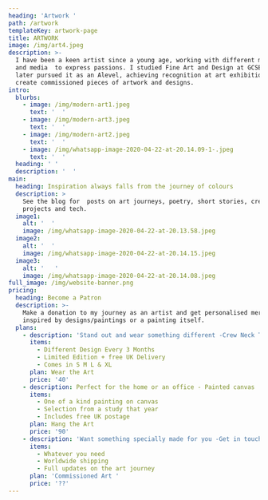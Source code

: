 ```yaml
---
heading: 'Artwork '
path: /artwork
templateKey: artwork-page
title: ARTWORK
image: /img/art4.jpeg
description: >-
  I have been a keen artist since a young age, working with different mediums 
  and media  to express passions. I studied Fine Art and Design at GCSE and
  later pursued it as an Alevel, achieving recognition at art exhibitions. I now
  create commissioned pieces of artwork and designs.  
intro:
  blurbs:
    - image: /img/modern-art1.jpeg
      text: '  '
    - image: /img/modern-art3.jpeg
      text: '  '
    - image: /img/modern-art2.jpeg
      text: '  '
    - image: /img/whatsapp-image-2020-04-22-at-20.14.09-1-.jpeg
      text: '  '
  heading: ' '
  description: '  '
main:
  heading: Inspiration always falls from the journey of colours
  description: >
    See the blog for  posts on art journeys, poetry, short stories, creative
    projects and tech.  
  image1:
    alt: '  '
    image: /img/whatsapp-image-2020-04-22-at-20.13.58.jpeg
  image2:
    alt: '  '
    image: /img/whatsapp-image-2020-04-22-at-20.14.15.jpeg
  image3:
    alt: '   '
    image: /img/whatsapp-image-2020-04-22-at-20.14.08.jpeg
full_image: /img/website-banner.png
pricing:
  heading: Become a Patron
  description: >-
    Make a donation to my journey as an artist and get personalised merchandise
    inspired by designs/paintings or a painting itself.
  plans:
    - description: 'Stand out and wear something different -Crew Neck T-Shirt '
      items:
        - Different Design Every 3 Months
        - Limited Edition + free UK Delivery
        - Comes in S M L & XL
      plan: Wear the Art
      price: '40'
    - description: Perfect for the home or an office - Painted canvas
      items:
        - One of a kind painting on canvas
        - Selection from a study that year
        - Includes free UK postage
      plan: Hang the Art
      price: '90'
    - description: 'Want something specially made for you -Get in touch for a quote. '
      items:
        - Whatever you need
        - Worldwide shipping
        - Full updates on the art journey
      plan: 'Commissioned Art '
      price: '??'
---
```


